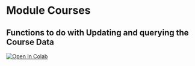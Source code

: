 # Module Courses

## Functions to do with Updating and querying the Course Data

[![Open In Colab](https://colab.research.google.com/assets/colab-badge.svg)](https://colab.research.google.com/github/inarticulatus/IPL_team_1/blob/master/Course/Course_DB_Functions.ipynb)
